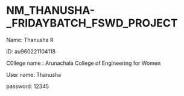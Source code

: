 # NM_THANUSHA-_FRIDAYBATCH_FSWD_PROJECT

Name: Thanusha R

ID: au960221104118

C0llege name : Arunachala College of Engineering for Women

User name: Thanusha

password: 12345
